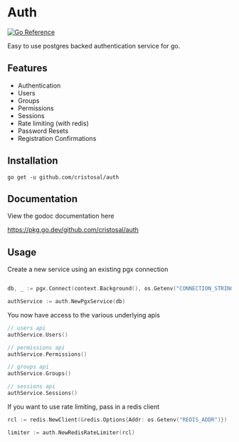 # Auth
[![Go Reference](https://pkg.go.dev/badge/github.com/cristosal/auth.svg)](https://pkg.go.dev/github.com/cristosal/auth)

Easy to use postgres backed authentication service for go. 

## Features
- Authentication
- Users
- Groups
- Permissions
- Sessions
- Rate limiting (with redis)
- Password Resets
- Registration Confirmations

## Installation
`go get -u github.com/cristosal/auth`

## Documentation

View the godoc documentation here

https://pkg.go.dev/github.com/cristosal/auth

## Usage

Create a new service using an existing pgx connection

```go

db, _ := pgx.Connect(context.Background(), os.Getenv("CONNECTION_STRING"))

authService := auth.NewPgxService(db)
```


You now have access to the various underlying apis

```go
// users api
authService.Users()

// permissions api 
authService.Permissions()

// groups api
authService.Groups()

// sessions api
authService.Sessions()
```

If you want to use rate limiting, pass in a redis client

```go
rcl := redis.NewClient(&redis.Options{Addr: os.Getenv("REDIS_ADDR")})

limiter := auth.NewRedisRateLimiter(rcl)
```


